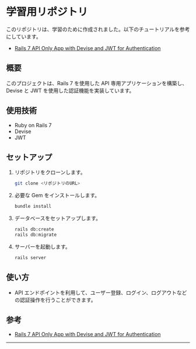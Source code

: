 # 学習用リポジトリ

このリポジトリは、学習のために作成されました。以下のチュートリアルを参考にしています。

- [Rails 7 API Only App with Devise and JWT for Authentication](https://sdrmike.medium.com/rails-7-api-only-app-with-devise-and-jwt-for-authentication-1397211fb97c)

## 概要

このプロジェクトは、Rails 7 を使用した API 専用アプリケーションを構築し、Devise と JWT を使用した認証機能を実装しています。

## 使用技術

- Ruby on Rails 7
- Devise
- JWT

## セットアップ

1. リポジトリをクローンします。

   ```bash
   git clone <リポジトリのURL>
   ```

2. 必要な Gem をインストールします。

   ```bash
   bundle install
   ```

3. データベースをセットアップします。

   ```bash
   rails db:create
   rails db:migrate
   ```

4. サーバーを起動します。
   ```bash
   rails server
   ```

## 使い方

- API エンドポイントを利用して、ユーザー登録、ログイン、ログアウトなどの認証操作を行うことができます。

## 参考

- [Rails 7 API Only App with Devise and JWT for Authentication](https://sdrmike.medium.com/rails-7-api-only-app-with-devise-and-jwt-for-authentication-1397211fb97c)

---
